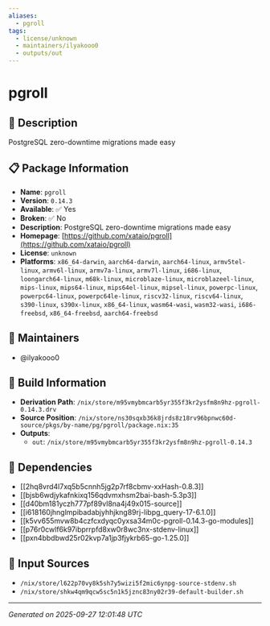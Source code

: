 ```yaml
---
aliases:
  - pgroll
tags:
  - license/unknown
  - maintainers/ilyakooo0
  - outputs/out
---
```


# pgroll

## 📝 Description

PostgreSQL zero-downtime migrations made easy

## 📋 Package Information

- **Name**: `pgroll`
- **Version**: `0.14.3`
- **Available**: ✅ Yes
- **Broken**: ✅ No
- **Description**: PostgreSQL zero-downtime migrations made easy
- **Homepage**: [https://github.com/xataio/pgroll](https://github.com/xataio/pgroll)
- **License**: `unknown`
- **Platforms**: `x86_64-darwin`, `aarch64-darwin`, `aarch64-linux`, `armv5tel-linux`, `armv6l-linux`, `armv7a-linux`, `armv7l-linux`, `i686-linux`, `loongarch64-linux`, `m68k-linux`, `microblaze-linux`, `microblazeel-linux`, `mips-linux`, `mips64-linux`, `mips64el-linux`, `mipsel-linux`, `powerpc-linux`, `powerpc64-linux`, `powerpc64le-linux`, `riscv32-linux`, `riscv64-linux`, `s390-linux`, `s390x-linux`, `x86_64-linux`, `wasm64-wasi`, `wasm32-wasi`, `i686-freebsd`, `x86_64-freebsd`, `aarch64-freebsd`
## 👥 Maintainers

- @ilyakooo0


## 🔧 Build Information

- **Derivation Path**: `/nix/store/m95vmybmcarb5yr355f3kr2ysfm8n9hz-pgroll-0.14.3.drv`
- **Source Position**: `/nix/store/ns30sqxb36k8jrds8z18rv96bpnwc60d-source/pkgs/by-name/pg/pgroll/package.nix:35`
- **Outputs**:
  - `out`:  `/nix/store/m95vmybmcarb5yr355f3kr2ysfm8n9hz-pgroll-0.14.3`

## 🔗 Dependencies

- [[2hq8vrd4l7xq5b5cnnh5jg2p7rf8cbmv-xxHash-0.8.3]]
- [[bjsb6wdjykafnkixq156qdvmxhsm2bai-bash-5.3p3]]
- [[d40bm181yczh777pf89vl8na4j49x015-source]]
- [[i618160jhnglmpibadabjyhhjkng89rj-libpg_query-17-6.1.0]]
- [[k5vv655mvw8b4czfcxdyqc0yxsa34m0c-pgroll-0.14.3-go-modules]]
- [[p76r0cwlf6k97ibprrpfd8xw0r8wc3nx-stdenv-linux]]
- [[pxn4bbdbwd25r02kvp7a1jp3fjykrb65-go-1.25.0]]

## 📁 Input Sources

- `/nix/store/l622p70vy8k5sh7y5wizi5f2mic6ynpg-source-stdenv.sh`
- `/nix/store/shkw4qm9qcw5sc5n1k5jznc83ny02r39-default-builder.sh`

---
*Generated on 2025-09-27 12:01:48 UTC*
